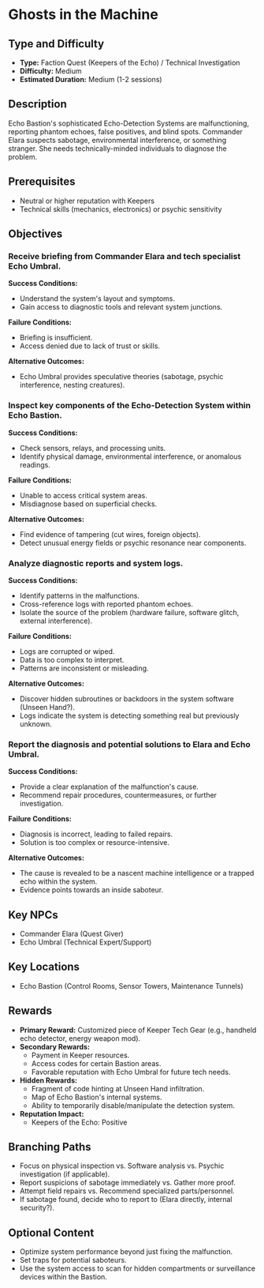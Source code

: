 # Ghosts in the Machine

## Type and Difficulty
- **Type:** Faction Quest (Keepers of the Echo) / Technical Investigation
- **Difficulty:** Medium
- **Estimated Duration:** Medium (1-2 sessions)

## Description
Echo Bastion's sophisticated Echo-Detection Systems are malfunctioning, reporting phantom echoes, false positives, and blind spots. Commander Elara suspects sabotage, environmental interference, or something stranger. She needs technically-minded individuals to diagnose the problem.

## Prerequisites
- Neutral or higher reputation with Keepers
- Technical skills (mechanics, electronics) or psychic sensitivity

## Objectives
### Receive briefing from Commander Elara and tech specialist Echo Umbral.

**Success Conditions:**
- Understand the system's layout and symptoms.
- Gain access to diagnostic tools and relevant system junctions.

**Failure Conditions:**
- Briefing is insufficient.
- Access denied due to lack of trust or skills.

**Alternative Outcomes:**
- Echo Umbral provides speculative theories (sabotage, psychic interference, nesting creatures).
### Inspect key components of the Echo-Detection System within Echo Bastion.

**Success Conditions:**
- Check sensors, relays, and processing units.
- Identify physical damage, environmental interference, or anomalous readings.

**Failure Conditions:**
- Unable to access critical system areas.
- Misdiagnose based on superficial checks.

**Alternative Outcomes:**
- Find evidence of tampering (cut wires, foreign objects).
- Detect unusual energy fields or psychic resonance near components.
### Analyze diagnostic reports and system logs.

**Success Conditions:**
- Identify patterns in the malfunctions.
- Cross-reference logs with reported phantom echoes.
- Isolate the source of the problem (hardware failure, software glitch, external interference).

**Failure Conditions:**
- Logs are corrupted or wiped.
- Data is too complex to interpret.
- Patterns are inconsistent or misleading.

**Alternative Outcomes:**
- Discover hidden subroutines or backdoors in the system software (Unseen Hand?).
- Logs indicate the system is detecting something real but previously unknown.
### Report the diagnosis and potential solutions to Elara and Echo Umbral.

**Success Conditions:**
- Provide a clear explanation of the malfunction's cause.
- Recommend repair procedures, countermeasures, or further investigation.

**Failure Conditions:**
- Diagnosis is incorrect, leading to failed repairs.
- Solution is too complex or resource-intensive.

**Alternative Outcomes:**
- The cause is revealed to be a nascent machine intelligence or a trapped echo within the system.
- Evidence points towards an inside saboteur.

## Key NPCs
- Commander Elara (Quest Giver)
- Echo Umbral (Technical Expert/Support)

## Key Locations
- Echo Bastion (Control Rooms, Sensor Towers, Maintenance Tunnels)

## Rewards
- **Primary Reward:** Customized piece of Keeper Tech Gear (e.g., handheld echo detector, energy weapon mod).
- **Secondary Rewards:**
  - Payment in Keeper resources.
  - Access codes for certain Bastion areas.
  - Favorable reputation with Echo Umbral for future tech needs.
- **Hidden Rewards:**
  - Fragment of code hinting at Unseen Hand infiltration.
  - Map of Echo Bastion's internal systems.
  - Ability to temporarily disable/manipulate the detection system.
- **Reputation Impact:**
  - Keepers of the Echo: Positive

## Branching Paths
- Focus on physical inspection vs. Software analysis vs. Psychic investigation (if applicable).
- Report suspicions of sabotage immediately vs. Gather more proof.
- Attempt field repairs vs. Recommend specialized parts/personnel.
- If sabotage found, decide who to report to (Elara directly, internal security?).

## Optional Content
- Optimize system performance beyond just fixing the malfunction.
- Set traps for potential saboteurs.
- Use the system access to scan for hidden compartments or surveillance devices within the Bastion.
